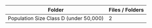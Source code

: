 | Folder                                 |   Files / Folders |
|----------------------------------------|-------------------|
| Population Size Class D (under 50,000) |                 2 |